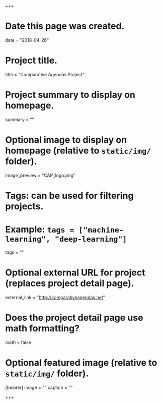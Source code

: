 +++
# Date this page was created.
date = "2018-04-26"

# Project title.
title = "Comparative Agendas Project"

# Project summary to display on homepage.
summary = ""

# Optional image to display on homepage (relative to `static/img/` folder).
image_preview = "CAP_logo.png"

# Tags: can be used for filtering projects.
# Example: `tags = ["machine-learning", "deep-learning"]`
tags = ""

# Optional external URL for project (replaces project detail page).
external_link = "http://comparativeagendas.net"

# Does the project detail page use math formatting?
math = false

# Optional featured image (relative to `static/img/` folder).
[header]
image = ""
caption = ""

+++